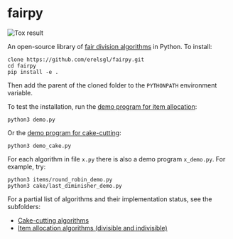 # fairpy

![Tox result](https://github.com/erelsgl/fairpy/workflows/tox/badge.svg)

An open-source library of [fair division algorithms](https://en.wikipedia.org/wiki/Fair_division) in Python.
To install:
    
    clone https://github.com/erelsgl/fairpy.git
    cd fairpy
    pip install -e .

Then add the parent of the cloned folder to the `PYTHONPATH` environment variable.
    
To test the installation, run the [demo program for item allocation](demo.py):

    python3 demo.py

Or the [demo program for cake-cutting](demo_cake.py):

    python3 demo_cake.py

For each algorithm in file `x.py` there is also a demo program `x_demo.py`. For example, try:

    python3 items/round_robin_demo.py
    python3 cake/last_diminisher_demo.py

For a partial list of algorithms and their implementation status, see the subfolders:

* [Cake-cutting algorithms](cake/README.md)  
* [Item allocation algorithms (divisible and indivisible)](items/README.md)


